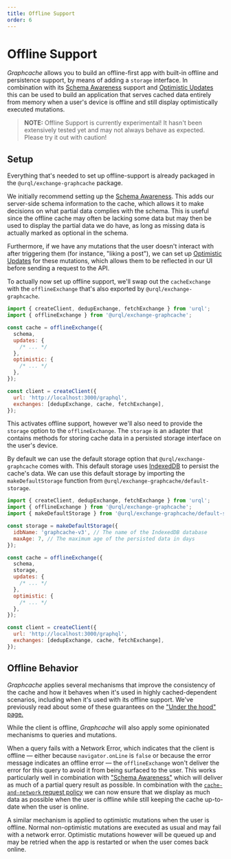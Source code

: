 ```yaml
---
title: Offline Support
order: 6
---
```


# Offline Support

_Graphcache_ allows you to build an offline-first app with built-in offline and persistence support,
by means of adding a `storage` interface. In combination with its [Schema
Awareness](./schema-awareness.md) support and [Optimistic
Updates](./custom-updates.md#optimistic-updates) this can be used to build an application that
serves cached data entirely from memory when a user's device is offline and still display
optimistically executed mutations.

> **NOTE:** Offline Support is currently experimental! It hasn't been extensively tested yet and
> may not always behave as expected. Please try it out with caution!

## Setup

Everything that's needed to set up offline-support is already packaged in the
`@urql/exchange-graphcache` package.

We initially recommend setting up the [Schema Awareness](./schema-awareness.md). This adds our
server-side schema information to the cache, which allows it to make decisions on what partial data
complies with the schema. This is useful since the offline cache may often be lacking some data but
may then be used to display the partial data we do have, as long as missing data is actually marked
as optional in the schema.

Furthermore, if we have any mutations that the user doesn't interact with after triggering them (for
instance, "liking a post"), we can set up [Optimistic
Updates](./custom-updates.md#optimistic-updates) for these mutations, which allows them to be
reflected in our UI before sending a request to the API.

To actually now set up offline support, we'll swap out the `cacheExchange` with the
`offlineExchange` that's also exported by `@urql/exchange-graphcache`.

```js
import { createClient, dedupExchange, fetchExchange } from 'urql';
import { offlineExchange } from '@urql/exchange-graphcache';

const cache = offlineExchange({
  schema,
  updates: {
    /* ... */
  },
  optimistic: {
    /* ... */
  },
});

const client = createClient({
  url: 'http://localhost:3000/graphql',
  exchanges: [dedupExchange, cache, fetchExchange],
});
```

This activates offline support, however we'll also need to provide the `storage` option to the
`offlineExchange`. The `storage` is an adapter that contains methods for storing cache data in a
persisted storage interface on the user's device.

By default we can use the default storage option that `@urql/exchange-graphcache` comes with. This
default storage uses [IndexedDB](https://developer.mozilla.org/en-US/docs/Web/API/IndexedDB_API) to
persist the cache's data. We can use this default storage by importing the `makeDefaultStorage`
function from `@urql/exchange-graphcache/default-storage`.

```js
import { createClient, dedupExchange, fetchExchange } from 'urql';
import { offlineExchange } from '@urql/exchange-graphcache';
import { makeDefaultStorage } from '@urql/exchange-graphcache/default-storage';

const storage = makeDefaultStorage({
  idbName: 'graphcache-v3', // The name of the IndexedDB database
  maxAge: 7, // The maximum age of the persisted data in days
});

const cache = offlineExchange({
  schema,
  storage,
  updates: {
    /* ... */
  },
  optimistic: {
    /* ... */
  },
});

const client = createClient({
  url: 'http://localhost:3000/graphql',
  exchanges: [dedupExchange, cache, fetchExchange],
});
```

## Offline Behavior

_Graphcache_ applies several mechanisms that improve the consistency of the cache and how it behaves
when it's used in highly cached-dependent scenarios, including when it's used with its offline
support. We've previously read about some of these guarantees on the ["Under the hood"
page.](./underunder-the-hood.md)

While the client is offline, _Graphcache_ will also apply some opinionated mechanisms to queries and
mutations.

When a query fails with a Network Error, which indicates that the client is
offline — either because `navigator.onLine` is `false` or because the error message indicates an
offline error — the `offlineExchange` won't deliver the error for this query to avoid it from being
surfaced to the user. This works particularly well in combination with ["Schema
Awareness"](./schema-awareness.md) which will deliver as much of a partial query result as possible.
In combination with the [`cache-and-network` request policy](../basics/queries.md#request-policies)
we can now ensure that we display as much data as possible when the user is offline while still
keeping the cache up-to-date when the user is online.

A similar mechanism is applied to optimistic mutations when the user is offline. Normal
non-optimistic mutations are executed as usual and may fail with a network error. Optimistic
mutations however will be queued up and may be retried when the app is restarted or when the user
comes back online.
